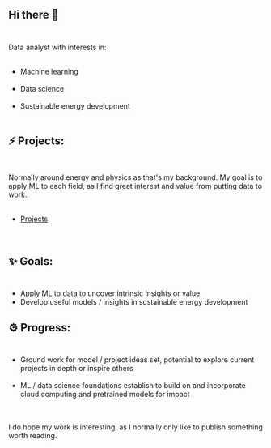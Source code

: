 ## Hi there 👋<br><br>
Data analyst with interests in:<br><br>
* Machine learning<br><br>
* Data science<br><br>
* Sustainable energy development<br><br>

## ⚡ Projects:<br><br>
Normally around energy and physics as that's my background. My goal is to apply ML to each field, as I find great interest and value from putting data to work.<br><br>
* [Projects](https://github.com/JeffM-Code/PortfolioWork)<br><br><br>

## ✨ Goals:<br><br>
* Apply ML to data to uncover intrinsic insights or value
* Develop useful models / insights in sustainable energy development

## ⚙️ Progress:<br><br>
* Ground work for model / project ideas set, potential to explore current projects in depth or inspire others<br><br>
* ML / data science foundations establish to build on and incorporate cloud computing and pretrained models for impact<br><br><br>

I do hope my work is interesting, as I normally only like to publish something worth reading.
